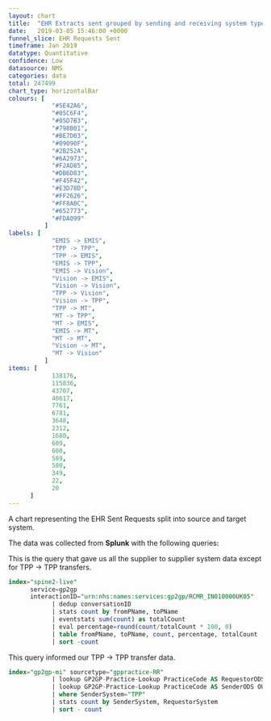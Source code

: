 ```yaml
---
layout: chart
title:  "EHR Extracts sent grouped by sending and receiving system type"
date:   2019-03-05 15:46:00 +0000
funnel_slice: EHR Requests Sent
timeframe: Jan 2019
datatype: Quantitative
confidence: Low
datasource: NMS
categories: data
total: 247499
chart_type: horizontalBar
colours: [
            "#5E42A6",
            "#05C6F4",
            "#05D7B3",
            "#798B01",
            "#BE7D03",
            "#09090F",
            "#2B252A",
            "#6A2973",
            "#F2AD85",
            "#DB6D83",
            "#F45F42",
            "#E3D78D",
            "#FF2626",
            "#FF8A0C",
            "#652773",
            "#FDA099"
          ]
labels: [
            "EMIS -> EMIS",
            "TPP -> TPP",
            "TPP -> EMIS",
            "EMIS -> TPP",
            "EMIS -> Vision",
            "Vision -> EMIS",
            "Vision -> Vision",
            "TPP -> Vision",
            "Vision -> TPP",
            "TPP -> MT",
            "MT -> TPP",
            "MT -> EMIS",
            "EMIS -> MT",
            "MT -> MT",
            "Vision -> MT",
            "MT -> Vision"
          ]
items: [
            138176,
            115836,
            43707,
            40617,
            7761,
            6781,
            3648,
            2312,
            1680,
            609,
            600,
            589,
            580,
            349,
            22,
            20
      ]
---
```

A chart representing the EHR Sent Requests split into source and target system.

The data was collected from **Splunk** with the following queries:

This is the query that gave us all the supplier to supplier system data except for TPP -> TPP transfers.
```sql
index="spine2-live" 
      service=gp2gp 
      interactionID="urn:nhs:names:services:gp2gp/RCMR_IN010000UK05" 
            | dedup conversationID 
            | stats count by fromPName, toPName
            | eventstats sum(count) as totalCount
            | eval percentage=round(count/totalCount * 100, 0)
            | table fromPName, toPName, count, percentage, totalCount
            | sort -count
```

This query informed our TPP -> TPP transfer data.
```sql
index="gp2gp-mi" sourcetype="gppractice-RR"
            | lookup GP2GP-Practice-Lookup PracticeCode AS RequestorODS OUTPUTNEW CurrentClinicalSupplier AS RequestorSystem
            | lookup GP2GP-Practice-Lookup PracticeCode AS SenderODS OUTPUTNEW CurrentClinicalSupplier AS SenderSystem
            | where SenderSystem="TPP"
            | stats count by SenderSystem, RequestorSystem
            | sort - count
```
